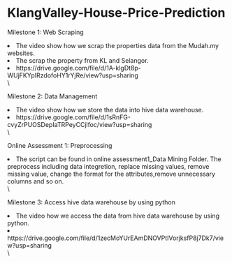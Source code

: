 # KlangValley-House-Price-Prediction
Milestone 1: Web Scraping
<li>The video show how we scrap the properties data from the Mudah.my websites.</li>
<li>The scrap the property from KL and Selangor.</li>
<li>https://drive.google.com/file/d/1A-klgDt8p-WUjFKYpIRzdofoHY1rYjRe/view?usp=sharing </li>\

Milestone 2: Data Management
<li>The video show how we store the data into hive data warehouse.</li>
<li>https://drive.google.com/file/d/1sRnFG-cvyZrPUOSDepIaTRPeyCCjlfoc/view?usp=sharing </li>\

Online Assessment 1: Preprocessing
<li>The script can be found in online assessment1_Data Mining Folder. The preprocess including data integretion, replace missing values, remove missing value, change the format for the attributes,remove unnecessary columns and so on. </li>\

Milestone 3: Access hive data warehouse by using python
<li>The video how we access the data from hive data warehouse by using python.</li>
<li>https://drive.google.com/file/d/1zecMoYUrEAmDNOVPtIVorjksfP8j7Dk7/view?usp=sharing </li>\
